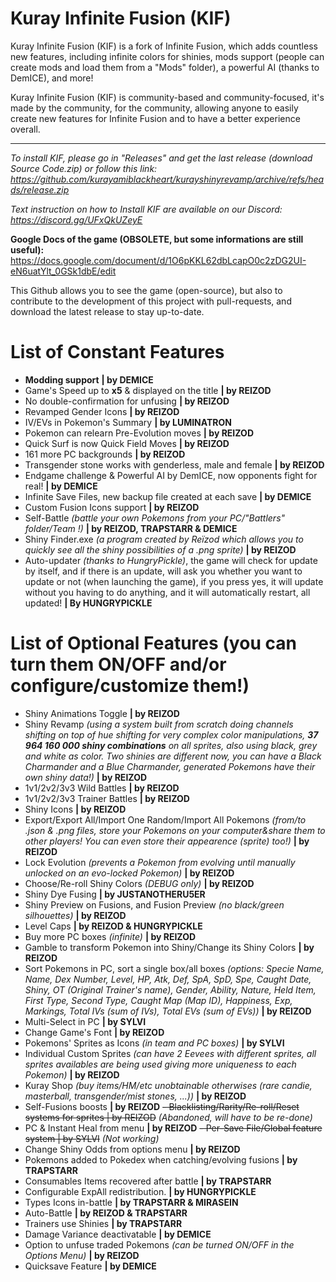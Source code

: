 # Kuray Infinite Fusion (KIF)

Kuray Infinite Fusion (KIF) is a fork of Infinite Fusion, which adds countless new features, including infinite colors for shinies, mods support (people can create mods and load them from a "Mods" folder), a powerful AI (thanks to DemICE), and more!

Kuray Infinite Fusion (KIF) is community-based and community-focused, it's made by the community, for the community, allowing anyone to easily create new features for Infinite Fusion and to have a better experience overall.

-----------------------------------------------

_To install KIF, please go in "Releases" and get the last release (download Source Code.zip) or follow this link: https://github.com/kurayamiblackheart/kurayshinyrevamp/archive/refs/heads/release.zip_

_Text instruction on how to Install KIF are available on our Discord: https://discord.gg/UFxQkUZeyE_

__Google Docs of the game (OBSOLETE, but some informations are still useful):__ https://docs.google.com/document/d/1O6pKKL62dbLcapO0c2zDG2UI-eN6uatYlt_0GSk1dbE/edit

This Github allows you to see the game (open-source), but also to contribute to the development of this project with pull-requests, and download the latest release to stay up-to-date.

# List of Constant Features

- **Modding support** **| by DEMICE**
- Game's Speed up to **x5** & displayed on the title **| by REIZOD**
- No double-confirmation for unfusing **| by REIZOD**
- Revamped Gender Icons **| by REIZOD**
- IV/EVs in Pokemon's Summary **| by LUMINATRON**
- Pokemon can relearn Pre-Evolution moves **| by REIZOD**
- Quick Surf is now Quick Field Moves **| by REIZOD**
- 161 more PC backgrounds **| by REIZOD**
- Transgender stone works with genderless, male and female **| by REIZOD**
- Endgame challenge & Powerful AI by DemICE, now opponents fight for real! **| by DEMICE**
- Infinite Save Files, new backup file created at each save **| by DEMICE**
- Custom Fusion Icons support **| by REIZOD**
- Self-Battle *(battle your own Pokemons from your PC/"Battlers" folder/Team !)* **| by REIZOD, TRAPSTARR & DEMICE**
- Shiny Finder.exe *(a program created by Reïzod which allows you to quickly see all the shiny possibilities of a .png sprite)* **| by REIZOD**
- Auto-updater *(thanks to HungryPickle)*, the game will check for update by itself, and if there is an update, will ask you whether you want to update or not (when launching the game), if you press yes, it will update without you having to do anything, and it will automatically restart, all updated! **| By HUNGRYPICKLE**

# List of Optional Features (you can turn them ON/OFF and/or configure/customize them!)

- Shiny Animations Toggle **| by REIZOD**
- Shiny Revamp *(using a system built from scratch doing channels shifting on top of hue shifting for very complex color manipulations, **37 964 160 000 shiny combinations** on all sprites, also using black, grey and white as color. Two shinies are different now, you can have a Black Charmander and a Blue Charmander, generated Pokemons have their own shiny data!)* **| by REIZOD**
- 1v1/2v2/3v3 Wild Battles **| by REIZOD**
- 1v1/2v2/3v3 Trainer Battles **| by REIZOD**
- Shiny Icons **| by REIZOD**
- Export/Export All/Import One Random/Import All Pokemons *(from/to .json & .png files, store your Pokemons on your computer&share them to other players! You can even store their appearence (sprite) too!)* **| by REIZOD**
- Lock Evolution *(prevents a Pokemon from evolving until manually unlocked on an evo-locked Pokemon)* **| by REIZOD**
- Choose/Re-roll Shiny Colors *(DEBUG only)* **| by REIZOD**
- Shiny Dye Fusing **| by JUSTANOTHERU5ER**
- Shiny Preview on Fusions, and Fusion Preview *(no black/green silhouettes)* **| by REIZOD**
- Level Caps **| by REIZOD & HUNGRYPICKLE**
- Buy more PC boxes *(infinite)* **| by REIZOD**
- Gamble to transform Pokemon into Shiny/Change its Shiny Colors **| by REIZOD**
- Sort Pokemons in PC, sort a single box/all boxes *(options: Specie Name, Name, Dex Number, Level, HP, Atk, Def, SpA, SpD, Spe, Caught Date, Shiny, OT (Original Trainer's name), Gender, Ability, Nature, Held Item, First Type, Second Type, Caught Map (Map ID), Happiness, Exp, Markings, Total IVs (sum of IVs), Total EVs (sum of EVs))* **| by REIZOD**
- Multi-Select in PC **| by SYLVI**
- Change Game's Font **| by REIZOD**
- Pokemons' Sprites as Icons *(in team and PC boxes)* **| by SYLVI**
- Individual Custom Sprites *(can have 2 Eevees with different sprites, all sprites availables are being used giving more uniqueness to each Pokemon)* **| by REIZOD**
- Kuray Shop *(buy items/HM/etc unobtainable otherwises (rare candie, masterball, transgender/mist stones, ...))* **| by REIZOD**
- Self-Fusions boosts **| by REIZOD**
~~- Blacklisting/Rarity/Re-roll/Reset systems for sprites | by REIZOD~~ *(Abandoned, will have to be re-done)*
- PC & Instant Heal from menu **| by REIZOD**
~~- Per-Save File/Global feature system | by SYLVI~~ *(Not working)*
- Change Shiny Odds from options menu **| by REIZOD**
- Pokemons added to Pokedex when catching/evolving fusions **| by TRAPSTARR**
- Consumables Items recovered after battle **| by TRAPSTARR**
- Configurable ExpAll redistribution. **| by HUNGRYPICKLE**
- Types Icons in-battle **| by TRAPSTARR & MIRASEIN**
- Auto-Battle **| by REIZOD & TRAPSTARR**
- Trainers use Shinies **| by TRAPSTARR**
- Damage Variance deactivatable **| by DEMICE**
- Option to unfuse traded Pokemons *(can be turned ON/OFF in the Options Menu)* **| by REIZOD**
- Quicksave Feature **| by DEMICE**
